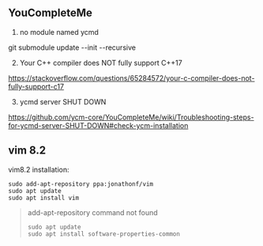 ## YouCompleteMe
1. no module named ycmd

  git submodule update --init --recursive
  
2. Your C++ compiler does NOT fully support C++17

  https://stackoverflow.com/questions/65284572/your-c-compiler-does-not-fully-support-c17
  
3. ycmd server SHUT DOWN

  https://github.com/ycm-core/YouCompleteMe/wiki/Troubleshooting-steps-for-ycmd-server-SHUT-DOWN#check-ycm-installation
  
## vim 8.2


vim8.2 installation:
```
sudo add-apt-repository ppa:jonathonf/vim
sudo apt update
sudo apt install vim
```

> add-apt-repository command not found
> ```
> sudo apt update
> sudo apt install software-properties-common
> ```


